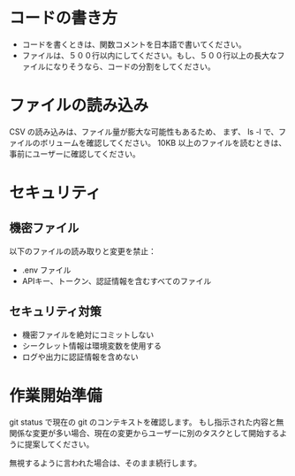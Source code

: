 # コードの書き方

- コードを書くときは、関数コメントを日本語で書いてください。
- ファイルは、５００行以内にしてください。もし、５００行以上の長大なファイルになりそうなら、コードの分割をしてください。

# ファイルの読み込み
CSV の読み込みは、ファイル量が膨大な可能性もあるため、
まず、 ls -l で、ファイルのボリュームを確認してください。
10KB 以上のファイルを読むときは、事前にユーザーに確認してください。

# セキュリティ

## 機密ファイル

以下のファイルの読み取りと変更を禁止：

-   .env ファイル
-   APIキー、トークン、認証情報を含むすべてのファイル

## セキュリティ対策

-   機密ファイルを絶対にコミットしない
-   シークレット情報は環境変数を使用する
-   ログや出力に認証情報を含めない

# 作業開始準備
git status で現在の git のコンテキストを確認します。 もし指示された内容と無関係な変更が多い場合、現在の変更からユーザーに別のタスクとして開始するように提案してください。

無視するように言われた場合は、そのまま続行します。